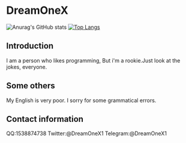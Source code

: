 # DreamOneX

![Anurag's GitHub stats](https://github-readme-stats.vercel.app/api?username=DreamOneX&count_private=true&theme=blue-green&show_icons=true&hide_border=true)
[![Top Langs](https://github-readme-stats.vercel.app/api/top-langs/?username=DreamOneX&layout=compact)](https://github.com/anuraghazra/github-readme-stats)
## Introduction

I am a person who likes programming, But i'm a rookie.Just look at the jokes, everyone.
## Some others

My English is very poor. I sorry for some grammatical errors.
## Contact information

QQ:1538874738
Twitter:@DreamOneX1
Telegram:@DreamOneX1

